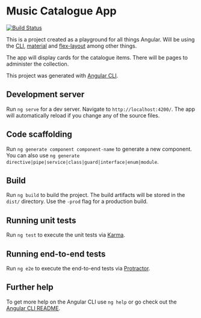 # Music Catalogue App
[![Build Status](https://travis-ci.org/artigat1/app.music-catalogue.svg?branch=master)](https://travis-ci.org/artigat1/app.music-catalogue)

This is a project created as a playground for all things Angular. Will be using the [CLI](https://github.com/angular/angular-cli), [material](https://github.com/angular/material2) and [flex-layout](https://github.com/angular/flex-layout) among other things.

The app will display cards for the catalogue items. There will be pages to administer the collection.

This project was generated with [Angular CLI](https://github.com/angular/angular-cli).

## Development server

Run `ng serve` for a dev server. Navigate to `http://localhost:4200/`. The app will automatically reload if you change any of the source files.

## Code scaffolding

Run `ng generate component component-name` to generate a new component. You can also use `ng generate directive|pipe|service|class|guard|interface|enum|module`.

## Build

Run `ng build` to build the project. The build artifacts will be stored in the `dist/` directory. Use the `-prod` flag for a production build.

## Running unit tests

Run `ng test` to execute the unit tests via [Karma](https://karma-runner.github.io).

## Running end-to-end tests

Run `ng e2e` to execute the end-to-end tests via [Protractor](http://www.protractortest.org/).

## Further help

To get more help on the Angular CLI use `ng help` or go check out the [Angular CLI README](https://github.com/angular/angular-cli/blob/master/README.md).

